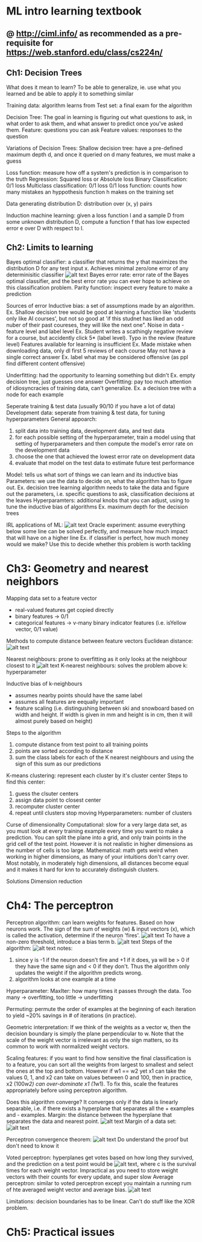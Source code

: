 # ML intro learning textbook 
## @ http://ciml.info/ as recommended as a pre-requisite for https://web.stanford.edu/class/cs224n/

## Ch1: Decision Trees

What does it mean to learn? 
To be able to generalize, ie. use what you learned and be able to apply it to something similar

Training data: algorithm learns from
Test set: a final exam for the algorithm

Decision Tree: 
The goal in learning is figuring out what questions to ask, in what order to ask them, and what answer to predict once you've asked them. 
Feature: questions you can ask
Feature values: responses to the question

Variations of Decision Trees: 
Shallow decision tree: have a pre-defined maximum depth d, and once it queried on d many features, we must make a guess

Loss function: measure how off a system's prediction is in comparison to the truth
    Regression: Squared loss or Absolute loss
    Binary Classification: 0/1 loss
    Multiclass classification: 0/1 loss
    0/1 loss function: counts how many mistakes an hyppothesis function h makes on the training set 

Data generating distribution D: distribution over (x, y) pairs

Induction machine learning: given a loss function l and a sample D from some unknown distribution D, compute a function f that has low expected error e over D with respect to l. 

## Ch2: Limits to learning
Bayes optimal classifier: a classifier that returns the y that maximizes the distribution D for any test input x. Achieves minimal zero/one error of any determinisitic classifier 
![alt text](image-1.png)
Bayes error rate: error rate of the Bayes optimal classifier, and the best error rate you can ever hope to achieve on this classification problem. 
Parity function: inspect every feature to make a prediction

Sources of error
Inductive bias: a set of assumptions made by an algorithm. 
    Ex. Shallow decision tree would be good at learning a function like 'students only like AI courses', but not so good at 'if this studnet has liked an odd nuber of their past coureses, they will like the next one". 
Noise in data - feature level and label level
    Ex. Student writes a scathingly negative review for a course, but accidently click 5* (label level). Typo in the review (feature level)
Features available for learning is insufficient
    Ex. Made mistake when downloading data, only dl first 5 reviews of each course
May not have a single correct answer
    Ex. label what may be considered offensive (as ppl find different content offensive)

Underfitting: had the opportunity to learning something but didn't
    Ex. empty decision tree, just guesses one answer
Overfitting: pay too much attention of idiosyncracies of training data, can't generalize. 
    Ex. a decision tree with a node for each example

Seperate training & test data (usually 90/10 if you have a lot of data)
Development data: seperate from training & test data, for tuning hyperparameters
General appoarch: 
1. split data into training data, development data, and test data
2. for each possible setting of the hyperparameter, train a model using that setting of hyperparameters and then compute the model's error rate on the development data
3. choose the one that achieved the lowest error rate on development data
4. evaluate that model on the test data to estimate future test performance

Model: tells us what sort of things we can learn and its inductive bias
Parameters: we use the data to decide on, what the algorithm has to figure out. 
    Ex. decision tree learning algorithm needs to take the data and figure out the parameters, i.e. specific questions to ask, classification decisions at the leaves
Hyperparamters: additional knobs that you can adjust, using to tune the inductive bias of algorithms
    Ex. maximum depth for the decision trees 

IRL applications of ML: 
![alt text](image-3.png)
Oracle experiment: assume everything below some line can be solved perfectly, and measure how much impact that will have on a higher line
    Ex. if classifier is perfect, how much money would we make? Use this to decide whether this problem is worth tackling

# Ch3: Geometry and nearest neighbors 
Mapping data set to a feature vector
 - real-valued features get copied directly
 - binary features -> 0/1
 - categorical features -> v-many binary indicator features (i.e. isYellow vector, 0/1 value)

Methods to compute distance between feature vectors
Euclidean distance: ![alt text](image-4.png)

Nearest neighbours: prone to overfitting as it only looks at the neighbour closest to it
![alt text](image-5.png)
K-nearest neighbours: solves the problem above
k: hyperparameter

Inductive bias of k-neighbours
 - assumes nearby points should have the same label
 - assumes all features are eequally important 
 - feature scaling (i.e. distingushing between ski and snowboard based on width and height. If width is given in mm and height is in cm, then it will almost purely based on height)

Steps to the algorithm
1. compute distance from test point to all training points
2. points are sorted according to distance
3. sum the class labels for each of the K nearest neighbours and using the sign of this sum as our predictions

K-means clustering: represent each cluster by it's cluster center
Steps to find this center: 
1. guess the clsuter centers
2. assign data point to closest center
3. recomputer cluster center
4. repeat until clusters stop moving
Hyperparameters: number of clusters

Curse of dimensionality
Computational: slow for a very large data set, as you must look at every training example every time you want to make a prediction. You can split the plane into a grid, and only train points in the grid cell of the test point. However it is not realistic in higher dimensions as the number of cells is too large. 
Mathematical: math gets weird when working in higher dimensions, as many of your intuitions don't carry over. Most notably, in moderately high dimensions, all distances become equal and it makes it hard for knn to accurately distinguish clusters.

Solutions
Dimension reduction

# Ch4: The perceptron
Perceptron algorithm: can learn weights for features. Based on how neurons work. The sign of the sum of weights (w) & input vectors (x), which is called the activation, determine if the neuron 'fires'. 
![alt text](image-6.png)
To have a non-zero threshold, introduce a bias term b. 
![alt text](image-7.png)
Steps of the algorithm: 
![alt text](image-8.png)
notes: 
1. since y is -1 if the neuron doesn't fire and +1 if it does, ya will be > 0 if they have the same sign and < 0 if they don't. Thus the algorithm only updates the weight if the algorithm predicts wrong. 
2. algorithm looks at one example at a time

Hyperparameter: 
MaxIter: how many times it passes through the data. Too many -> overfitting, too little -> underfitting

Permuting: permute the order of examples at the beginning of each iteration to yield ~20% savings in # of iterations (in practice). 

Geometric interpretation: 
If we think of the weights as a vector w, then the decision boundary is simply the plane perpendicular to w. Note that the scale of the weight vector is irrelevant as only the sign matters, so its common to work with normalized weight vectors. 

Scaling features: if you want to find how sensitive the final classification is to a feature, you can sort all the weights from largest to smallest and select the ones at the top and bottom. However if w1 == w2 yet x1 can take the values 0, 1, and x2 can take on values between 0 and 100, then in practice, x2 (100*w2) can over-dominate x1 (1*w1). To fix this, scale the features appropriately before using perceptron algorithm. 

Does this algorithm converge?
It converges only if the data is linearly separable, i.e. if there exists a hyperplane that separates all the + examples and - examples. 
Margin: the distance between the hyperplane that separates the data and nearest point. 
![alt text](image-9.png)
Margin of a data set: ![alt text](image-10.png)

Perceptron convergence theorem: 
![alt text](image-11.png)
Do understand the proof but don't need to know it 

Voted perceptron: hyperplanes get votes based on how long they survived, and the prediction on a test point would be ![alt text](image-12.png), where c is the survival times for each weight vector. Impractical as you need to store weight vectors with their counts for every update, and super slow
Average perceptron: similar to voted perceptron except you maintain a running rum of hte averaged weight vector and average bias. ![alt text](image-13.png)

Limitations: decision boundaries has to be linear. Can't do stuff like the XOR problem. 

# Ch5: Practical issues

